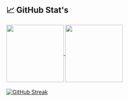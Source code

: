 ## 📈 GitHub Stat's

<a href="https://github.com/genga898">
<img align="center" src="https://github-readme-stats.vercel.app/api/top-langs/?username=genga898&layout=compact&heigt=&theme=nord" height="150px">
</a>
<a href="https://github.com/genga898">
<img align="center" src="https://github-readme-stats.vercel.app/api?username=genga898&count_private=true&show_icons=true&theme=nord" height="150px">
</a>
<br/>
<br/>
<a href="https://git.io/streak-stats"><img src="https://streak-stats.demolab.com?user=genga898&theme=nord&card_width=500&card_height=150" alt="GitHub Streak" /></a>
